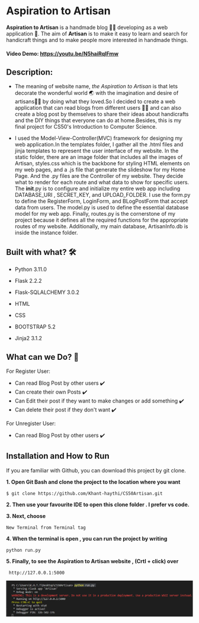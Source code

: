 # Aspiration to Artisan
**Aspiration to Artisan** is a handmade blog :yarn::thread: developing as a web application :iphone:. The aim of **Artisan** is to make it easy to learn and search for handicraft things and to make people more interested in handmade things.

#### Video Demo: https://youtu.be/N5haiRqlFmw
## Description:
- The meaning of website name, *the Aspiration to Artisan* is that lets decorate the wonderful world :earth_asia: with the imagination and desire of artisans:standing_man: by doing what they loved.So I decided to create a web application that can read blogs from different users :boy::girl: and can also create a blog post by themselves to share their ideas about handicrafts and the DIY things that everyone can do at home.Besides, this is my final project for CS50's Introduction to Computer Science.

- I used the Model-View-Controller(MVC) framework for designing my web application.In the templates folder, I gather all the .html files and jinja templates to represent the user interface of my website. In the static folder, there are an image folder that includes all the images of Artisan, styles.css which is the backbone for styling HTML elements on my web pages, and a .js file that generate the slideshow for my Home Page. And the .py files are the Controller of my website. They decide what to render for each route and what data to show for specific users. The __init__.py is to configure and initialize my entire web app including DATABASE_URI , SECRET_KEY, and UPLOAD_FOLDER. I use the form.py to define the RegisterForm, LoginForm, and BLogPostForm that accept data from users. The model.py is used to define the essential database model for my web app. Finally, routes.py is the cornerstone of my project because it defines all the required functions for the appropriate routes of my website. Additionally, my main database, ArtisanInfo.db is inside the instance folder.


## Built with what? :hammer_and_wrench:
- Python 3.11.0
* Flask 2.2.2
+ Flask-SQLALCHEMY 3.0.2
- HTML 
* CSS
+ BOOTSTRAP 5.2
- Jinja2 3.1.2

## What can we Do? :monocle_face:
For Register User:
+ Can read Blog Post by other users :heavy_check_mark:
+ Can create their own Posts :heavy_check_mark:
+ Can Edit their post if they want to make changes or add something :heavy_check_mark:
+ Can delete their post if they don't want :heavy_check_mark:

For Unregister User:
- Can read Blog Post by other users :heavy_check_mark:

## Installation and How to Run 
If you are familiar with Github, you can download this project by git clone.

**1. Open Git Bash and clone the project to the location where you want**

```
$ git clone https://github.com/Khant-haythi/CS50Artisan.git
```
**2. Then use your favourite IDE to open this clone folder . I prefer vs code.**

**3. Next, choose**
```
New Terminal from Terminal tag
```
**4. When the terminal is open , you can run the project by writing**
```
python run.py
```
**5. Finally, to see the Aspiration to Artisan website , (Crtl + click) over**
```
 http://127.0.0.1:5000
```
![Image for how to launch website](samplerun.png)





